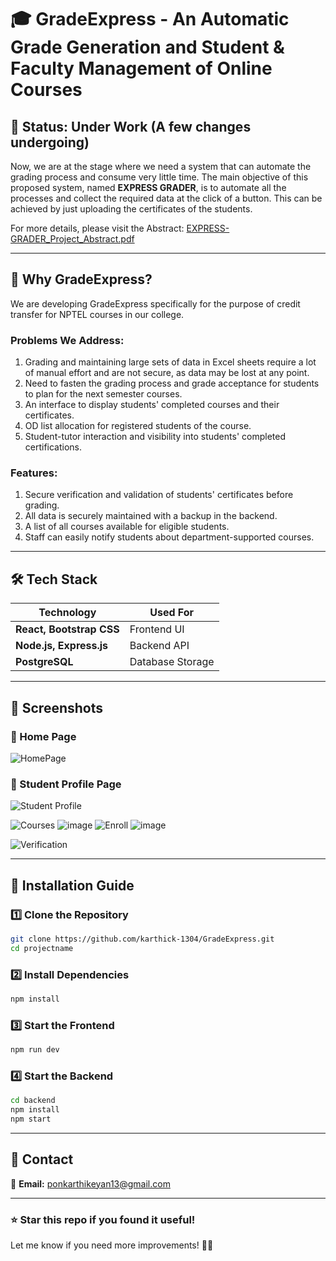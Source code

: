 # 🎓 **GradeExpress - An Automatic Grade Generation and Student & Faculty Management of Online Courses**

## 📌 **Status: Under Work (A few changes undergoing)**
Now, we are at the stage where we need a system that can automate the grading process and consume very little time. 
The main objective of this proposed system, named **EXPRESS GRADER**, is to automate all the processes and collect the required data at the click of a button. This can be achieved by just uploading the certificates of the students.

For more details, please visit the Abstract:
[EXPRESS-GRADER_Project_Abstract.pdf](https://github.com/user-attachments/files/19544148/EXPRESS-GRADER_Project_Abstract.pdf)

---

## 📌 **Why GradeExpress?**  
We are developing GradeExpress specifically for the purpose of credit transfer for NPTEL courses in our college.

### **Problems We Address:**
1. Grading and maintaining large sets of data in Excel sheets require a lot of manual effort and are not secure, as data may be lost at any point.
2. Need to fasten the grading process and grade acceptance for students to plan for the next semester courses.
3. An interface to display students' completed courses and their certificates.
4. OD list allocation for registered students of the course.
5. Student-tutor interaction and visibility into students' completed certifications.

### **Features:**
1. Secure verification and validation of students' certificates before grading.
2. All data is securely maintained with a backup in the backend.
3. A list of all courses available for eligible students.
4. Staff can easily notify students about department-supported courses.

---

## 🛠 **Tech Stack**  
| **Technology** | **Used For** |
|--------------|------------|
| **React, Bootstrap CSS** | Frontend UI |
| **Node.js, Express.js** | Backend API |
| **PostgreSQL** | Database Storage |

---

## 📸 **Screenshots**  

### **📌 Home Page**  
![HomePage](https://github.com/user-attachments/assets/e7e9431c-fdf0-47de-ac17-71514ffa4baa)

### **📌 Student Profile Page**  
![Student Profile](https://github.com/user-attachments/assets/112899d9-8ac9-4206-8c5c-ccf97ae9d092)

![Courses](https://github.com/user-attachments/assets/17ff4127-1ffd-4df5-b225-615e4dad9201)
![image](https://github.com/user-attachments/assets/114ac9d8-4916-4cf2-ab3d-9de46b12f99a)
![Enroll](https://github.com/user-attachments/assets/a238f047-2b5e-4411-9d57-30d0e8722788)
![image](https://github.com/user-attachments/assets/ab871473-2c2e-4d10-9f4a-c212ffa75507)

![Verification](https://github.com/user-attachments/assets/f213c3e4-65b5-47a2-9712-49e0df44b666)

---

## 🚀 **Installation Guide**  

### **1️⃣ Clone the Repository**  
```sh
git clone https://github.com/karthick-1304/GradeExpress.git
cd projectname
```

### **2️⃣ Install Dependencies**  
```sh
npm install
```

### **3️⃣ Start the Frontend**  
```sh
npm run dev
```

### **4️⃣ Start the Backend**  
```sh
cd backend
npm install
npm start
```

---

## 📩 **Contact**  
💎 **Email:** ponkarthikeyan13@gmail.com  

---

### **⭐ Star this repo if you found it useful!**  
Let me know if you need more improvements! 🚀🔥
